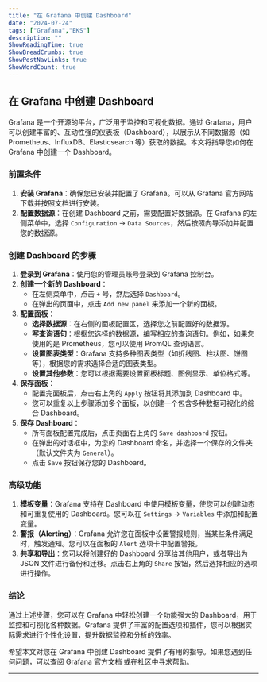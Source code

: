 ```yaml
---
title: "在 Grafana 中创建 Dashboard"
date: "2024-07-24"
tags: ["Grafana","EKS"]
description: ""
ShowReadingTime: true
ShowBreadCrumbs: true
ShowPostNavLinks: true
ShowWordCount: true
---
```


## 在 Grafana 中创建 Dashboard

Grafana 是一个开源的平台，广泛用于监控和可视化数据。通过 Grafana，用户可以创建丰富的、互动性强的仪表板（Dashboard），以展示从不同数据源（如 Prometheus、InfluxDB、Elasticsearch 等）获取的数据。本文将指导您如何在 Grafana 中创建一个 Dashboard。

### 前置条件

1. **安装 Grafana**：确保您已安装并配置了 Grafana。可以从 Grafana 官方网站 下载并按照文档进行安装。
2. **配置数据源**：在创建 Dashboard 之前，需要配置好数据源。在 Grafana 的左侧菜单中，选择 `Configuration` -> `Data Sources`，然后按照向导添加并配置您的数据源。

### 创建 Dashboard 的步骤

1. **登录到 Grafana**：使用您的管理员账号登录到 Grafana 控制台。
2. **创建一个新的 Dashboard**：
   - 在左侧菜单中，点击 `+` 号，然后选择 `Dashboard`。
   - 在弹出的页面中，点击 `Add new panel` 来添加一个新的面板。
3. **配置面板**：
   - **选择数据源**：在右侧的面板配置区，选择您之前配置好的数据源。
   - **写查询语句**：根据您选择的数据源，编写相应的查询语句。例如，如果您使用的是 Prometheus，您可以使用 PromQL 查询语言。
   - **设置图表类型**：Grafana 支持多种图表类型（如折线图、柱状图、饼图等），根据您的需求选择合适的图表类型。
   - **设置其他参数**：您可以根据需要设置面板标题、图例显示、单位格式等。
4. **保存面板**：
   - 配置完面板后，点击右上角的 `Apply` 按钮将其添加到 Dashboard 中。
   - 您可以重复以上步骤添加多个面板，以创建一个包含多种数据可视化的综合 Dashboard。
5. **保存 Dashboard**：
   - 所有面板配置完成后，点击页面右上角的 `Save dashboard` 按钮。
   - 在弹出的对话框中，为您的 Dashboard 命名，并选择一个保存的文件夹（默认文件夹为 `General`）。
   - 点击 `Save` 按钮保存您的 Dashboard。

### 高级功能

1. **模板变量**：Grafana 支持在 Dashboard 中使用模板变量，使您可以创建动态和可重复使用的 Dashboard。您可以在 `Settings` -> `Variables` 中添加和配置变量。
2. **警报（Alerting）**：Grafana 允许您在面板中设置警报规则，当某些条件满足时，触发通知。您可以在面板的 `Alert` 选项卡中配置警报。
3. **共享和导出**：您可以将创建好的 Dashboard 分享给其他用户，或者导出为 JSON 文件进行备份和迁移。点击右上角的 `Share` 按钮，然后选择相应的选项进行操作。

### 结论

通过上述步骤，您可以在 Grafana 中轻松创建一个功能强大的 Dashboard，用于监控和可视化各种数据。Grafana 提供了丰富的配置选项和插件，您可以根据实际需求进行个性化设置，提升数据监控和分析的效率。

希望本文对您在 Grafana 中创建 Dashboard 提供了有用的指导。如果您遇到任何问题，可以查阅 Grafana 官方文档 或在社区中寻求帮助。

------
